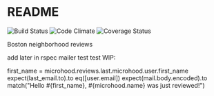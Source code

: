 # README

![Build Status](https://codeship.com/projects/6c7846b0-6ba7-0134-66a1-2e8398cca30e/status?branch=master)
![Code Climate](https://codeclimate.com/github/jcincotta22/boston-neighborhood-reviews.png)
![Coverage Status](https://coveralls.io/repos/jcincotta22/boston-neighborhood-reviews/badge.png)


Boston neighborhood reviews

add later in rspec mailer test test WIP:

first_name = microhood.reviews.last.microhood.user.first_name
expect(last_email.to).to eq([user.email])
expect(mail.body.encoded).to match("Hello #{first_name}, #{microhood.name} was just reviewed!")

